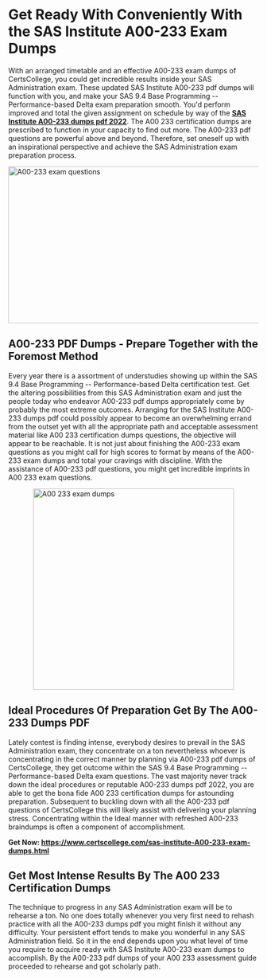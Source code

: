 <h1><strong>Get Ready With Conveniently With the SAS Institute A00-233 Exam Dumps&nbsp;</strong></h1>
<p><span style="font-weight: 400;">With an arranged timetable and an effective  A00-233 exam dumps of CertsCollege, you could get incredible results inside your SAS Administration exam. These updated SAS Institute A00-233 pdf dumps will function with you, and make your SAS 9.4 Base Programming -- Performance-based Delta exam preparation smooth. You'd perform improved and total the given assignment on schedule by way of the <strong><a href="https://www.certscollege.com/sas-institute-A00-233-exam-dumps.html">SAS Institute A00-233 dumps pdf 2022</a></strong>. The A00 233 certification dumps are prescribed to function in your capacity to find out more. The  A00-233 pdf questions are powerful above and beyond. Therefore, set oneself up with an inspirational perspective and achieve the SAS Administration exam preparation process.&nbsp;</span></p>
<p><span style="font-weight: 400;"><img style="display: block; margin-left: auto; margin-right: auto;" src="https://i.ibb.co/CPDK3ps/Yellow-and-Blue-Initiative-Blog-Banner.png" alt="A00-233 exam questions" width="559" height="315" /></span></p>
<h2><strong>A00-233 PDF Dumps - Prepare Together with the Foremost Method</strong></h2>
<p><span style="font-weight: 400;">Every year there is a assortment of understudies showing up within the SAS 9.4 Base Programming -- Performance-based Delta certification test. Get the altering possibilities from this SAS Administration exam and just the people today who endeavor A00-233 pdf dumps appropriately come by probably the most extreme outcomes. Arranging for the SAS Institute A00-233 dumps pdf could possibly appear to become an overwhelming errand from the outset yet with all the appropriate path and acceptable assessment material like A00 233 certification dumps questions, the objective will appear to be reachable. It is not just about finishing the A00-233 exam questions as you might call for high scores to format by means of the A00-233 exam dumps and total your cravings with discipline. With the assistance of A00-233 pdf questions, you might get incredible imprints in A00 233 exam questions.</span></p>
<p><span style="font-weight: 400;"><a href="https://tinyurl.com/35wrkc67"><img style="display: block; margin-left: auto; margin-right: auto;" src="https://i.ibb.co/9tMrhdY/Teacher-Appreciation-Invitation.png" alt="A00 233 exam dumps " width="404" height="404" /></a></span></p>
<h2><strong>Ideal Procedures Of Preparation Get By The A00-233 Dumps PDF</strong></h2>
<p><span style="font-weight: 400;">Lately contest is finding intense, everybody desires to prevail in the SAS Administration exam, they concentrate on a ton nevertheless whoever is concentrating in the correct manner by planning via A00-233 pdf dumps of CertsCollege, they get outcome within the SAS 9.4 Base Programming -- Performance-based Delta exam questions. The vast majority never track down the ideal procedures or reputable A00-233 dumps pdf 2022, you are able to get the bona fide A00 233 certification dumps for astounding preparation. Subsequent to buckling down with all the  A00-233 pdf questions of CertsCollege this will likely assist with delivering your planning stress. Concentrating within the Ideal manner with refreshed A00-233 braindumps is often a component of accomplishment.</span></p>
<p><span style="font-weight: 400;"><strong>Get Now: <a href="https://www.certscollege.com/sas-institute-A00-233-exam-dumps.html">https://www.certscollege.com/sas-institute-A00-233-exam-dumps.html</a></strong></span></p>
<h2><strong>Get Most Intense Results By The A00 233 Certification Dumps</strong></h2>
<p><span style="font-weight: 400;">The technique to progress in any SAS Administration exam will be to rehearse a ton. No one does totally whenever you very first need to rehash practice with all the A00-233 dumps pdf you might finish it without any difficulty. Your persistent effort tends to make you wonderful in any SAS Administration field. So it in the end depends upon you what level of time you require to acquire ready with SAS Institute A00-233 exam dumps to accomplish. By the A00-233 pdf dumps of your A00 233 assessment guide proceeded to rehearse and got scholarly path.</span></p>
